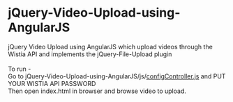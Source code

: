 # jQuery-Video-Upload-using-AngularJS
jQuery Video Upload using AngularJS which upload videos through the Wistia API and implements the jQuery-File-Upload plugin
<br><br>To run - <br>
Go to jQuery-Video-Upload-using-AngularJS/js/<a href="https://github.com/manvendramaan/jQuery-Video-Upload-using-AngularJS/blob/master/js/configController.js">configController.js</a> 
and PUT YOUR WISTIA API PASSWORD 
<br>Then open index.html in browser and browse video to upload.             
<!-- <br><br><a href="https://demoappmaan.000webhostapp.com/process/file-upload/index.html">Watch Demo Here</a> -->
